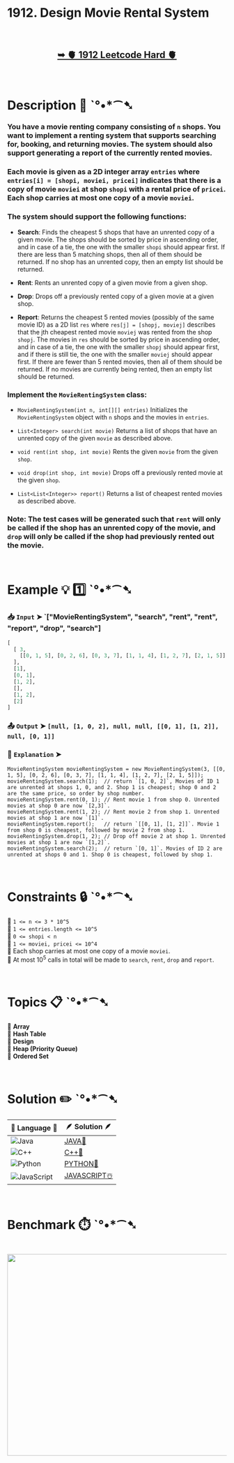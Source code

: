 # 1912. Design Movie Rental System

</br>

<h2 align="center"> 

<a href="https://leetcode.com/problems/design-movie-rental-system/description/?envType=daily-question&envId=2025-09-21"><strong>➥ 🫀 1912 Leetcode Hard 🫀 </strong></a>
</h2>

</br>

# Description 📜 ˋ°•*⁀➷

### You have a movie renting company consisting of `n` shops. You want to implement a renting system that supports searching for, booking, and returning movies. The system should also support generating a report of the currently rented movies.

### Each movie is given as a 2D integer array `entries` where `entries[i] = [shopi, moviei, pricei]` indicates that there is a copy of movie `moviei` at shop `shopi` with a rental price of `pricei`. Each shop carries at most one copy of a movie `moviei`.

### The system should support the following functions:

- **Search**: Finds the cheapest 5 shops that have an unrented copy of a given movie. The shops should be sorted by price in ascending order, and in case of a tie, the one with the smaller `shopi` should appear first. If there are less than 5 matching shops, then all of them should be returned. If no shop has an unrented copy, then an empty list should be returned.

- **Rent**: Rents an unrented copy of a given movie from a given shop.

- **Drop**: Drops off a previously rented copy of a given movie at a given shop.

- **Report**: Returns the cheapest 5 rented movies (possibly of the same movie ID) as a 2D list `res` where `res[j] = [shopj, moviej]` describes that the jth cheapest rented movie `moviej` was rented from the shop `shopj`. The movies in `res` should be sorted by price in ascending order, and in case of a tie, the one with the smaller `shopj` should appear first, and if there is still tie, the one with the smaller `moviej` should appear first. If there are fewer than 5 rented movies, then all of them should be returned. If no movies are currently being rented, then an empty list should be returned.

### Implement the `MovieRentingSystem` class:

- `MovieRentingSystem(int n, int[][] entries)` Initializes the `MovieRentingSystem` object with `n` shops and the movies in `entries`.

- `List<Integer> search(int movie)` Returns a list of shops that have an unrented copy of the given `movie` as described above.

- `void rent(int shop, int movie)` Rents the given `movie` from the given `shop`.

- `void drop(int shop, int movie)` Drops off a previously rented movie at the given `shop`.

- `List<List<Integer>> report()` Returns a list of cheapest rented movies as described above.

### Note: The test cases will be generated such that `rent` will only be called if the shop has an unrented copy of the movie, and `drop` will only be called if the shop had previously rented out the movie.

</br>

# Example 💡 1️⃣ ˋ°•*⁀➷

  ### 📥 `Input`  ➤ `["MovieRentingSystem", "search", "rent", "rent", "report", "drop", "search"]

```py
[
  [ 3, 
    [[0, 1, 5], [0, 2, 6], [0, 3, 7], [1, 1, 4], [1, 2, 7], [2, 1, 5]]
  ], 
  [1], 
  [0, 1], 
  [1, 2], 
  [], 
  [1, 2], 
  [2]
]
```

  ### 📤 `Output`  ➤ `[null, [1, 0, 2], null, null, [[0, 1], [1, 2]], null, [0, 1]]`

  ### 🔦 `Explanation`  ➤

```Js
MovieRentingSystem movieRentingSystem = new MovieRentingSystem(3, [[0, 1, 5], [0, 2, 6], [0, 3, 7], [1, 1, 4], [1, 2, 7], [2, 1, 5]]);
movieRentingSystem.search(1);  // return `[1, 0, 2]`, Movies of ID 1 are unrented at shops 1, 0, and 2. Shop 1 is cheapest; shop 0 and 2 are the same price, so order by shop number.
movieRentingSystem.rent(0, 1); // Rent movie 1 from shop 0. Unrented movies at shop 0 are now `[2,3]`.
movieRentingSystem.rent(1, 2); // Rent movie 2 from shop 1. Unrented movies at shop 1 are now `[1]`.
movieRentingSystem.report();   // return `[[0, 1], [1, 2]]`. Movie 1 from shop 0 is cheapest, followed by movie 2 from shop 1.
movieRentingSystem.drop(1, 2); // Drop off movie 2 at shop 1. Unrented movies at shop 1 are now `[1,2]`.
movieRentingSystem.search(2);  // return `[0, 1]`. Movies of ID 2 are unrented at shops 0 and 1. Shop 0 is cheapest, followed by shop 1.
```

</br>

# Constraints 🔒 ˋ°•*⁀➷

🔹 `1 <= n <= 3 * 10^5` </br>
🔹 `1 <= entries.length <= 10^5` </br>
🔹 `0 <= shopi < n` </br>
🔹 `1 <= moviei, pricei <= 10^4` </br>
🔹 Each shop carries at most one copy of a movie `moviei`. </br>
🔹 At most 10<sup>5</sup> calls in total will be made to `search`, `rent`, `drop` and `report`. </br>

</br>

# Topics 📋 ˋ°•*⁀➷

🔸 **Array** </br>
🔸 **Hash Table** </br>
🔸 **Design** </br>
🔸 **Heap (Priority Queue)** </br>
🔸 **Ordered Set** </br>

</br>

# Solution ✏️ ˋ°•*⁀➷

| 📒 Language 📒  | 🪶 Solution 🪶 |
| ------------- | ------------- |
|  ![Java](https://img.shields.io/badge/java-%23ED8B00.svg?style=for-the-badge&logo=openjdk&logoColor=white)  | [JAVA🍁]() |
|  ![C++](https://img.shields.io/badge/c++-%2300599C.svg?style=for-the-badge&logo=c%2B%2B&logoColor=white)  | [C++🎲]()  |
|  ![Python](https://img.shields.io/badge/python-3670A0?style=for-the-badge&logo=python&logoColor=ffdd54)    | [PYTHON🍰]() |
| ![JavaScript](https://img.shields.io/badge/javascript-%23323330.svg?style=for-the-badge&logo=javascript&logoColor=%23F7DF1E)   | [JAVASCRIPT☃️]() |

</br>

# Benchmark ⏱️ ˋ°•*⁀➷

<h1  align="center" >

<img src ="" width = "700px" height="462px" />

</h1>
